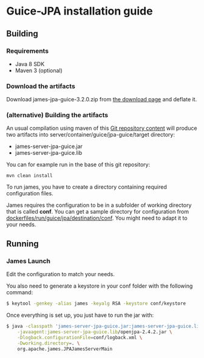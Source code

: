 # Guice-JPA installation guide

## Building

### Requirements

 - Java 8 SDK
 - Maven 3 (optional)

### Download the artifacts

Download james-jpa-guice-3.2.0.zip from [the download page](http://james.apache.org/download.cgi#Apache_James_Server) and deflate it.

### (alternative) Building the artifacts

An usual compilation using maven of this [Git repository content](https://github.com/apache/james-project) will produce
two artifacts into server/container/guice/jpa-guice/target directory:

 - james-server-jpa-guice.jar
 - james-server-jpa-guice.lib

You can for example run in the base of this git repository:

```
mvn clean install
```

To run james, you have to create a directory containing required configuration files.

James requires the configuration to be in a subfolder of working directory that is called **conf**. You can get a sample
directory for configuration from [dockerfiles/run/guice/jpa/destination/conf](https://github.com/apache/james-project/tree/master/dockerfiles/run/guice/jpa/destination/conf). You might need to adapt it to your needs.


## Running

### James Launch

Edit the configuration to match your needs.

You also need to generate a keystore in your conf folder with the following command:

```bash
$ keytool -genkey -alias james -keyalg RSA -keystore conf/keystore
```

Once everything is set up, you just have to run the jar with:

```bash
$ java -classpath 'james-server-jpa-guice.jar:james-server-jpa-guice.lib/*' \
    -javaagent:james-server-jpa-guice.lib/openjpa-2.4.2.jar \
    -Dlogback.configurationFile=conf/logback.xml \
    -Dworking.directory=. \
    org.apache.james.JPAJamesServerMain
```
